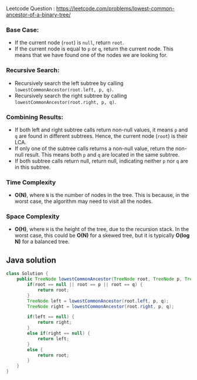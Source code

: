 Leetcode Question : https://leetcode.com/problems/lowest-common-ancestor-of-a-binary-tree/
### Base Case:

- If the current node (`root`) is `null`, return `root`.
- If the current node is equal to `p` or `q`, return the current node. This means that we have found one of the nodes we are looking for.

### Recursive Search:

- Recursively search the left subtree by calling `lowestCommonAncestor(root.left, p, q)`.
- Recursively search the right subtree by calling `lowestCommonAncestor(root.right, p, q)`.

### Combining Results:

- If both left and right subtree calls return non-null values, it means `p` and `q` are found in different subtrees. Hence, the current node (`root`) is their LCA.
- If only one of the subtree calls returns a non-null value, return the non-null result. This means both `p` and `q` are located in the same subtree.
- If both subtree calls return null, return null, indicating neither `p` nor `q` are in this subtree.

### Time Complexity

- **O(N)**, where `N` is the number of nodes in the tree. This is because, in the worst case, the algorithm may need to visit all the nodes.

### Space Complexity

- **O(H)**, where `H` is the height of the tree, due to the recursion stack. In the worst case, this could be **O(N)** for a skewed tree, but it is typically **O(log N)** for a balanced tree.

## Java solution
```java
class Solution {
    public TreeNode lowestCommonAncestor(TreeNode root, TreeNode p, TreeNode q) {
        if(root == null || root == p || root == q) {
            return root;
        }
        TreeNode left = lowestCommonAncestor(root.left, p, q);
        TreeNode right = lowestCommonAncestor(root.right, p, q);

        if(left == null) {
            return right;
        }
        else if(right == null) {
            return left;
        }
        else {
            return root;
        }
    }
}
